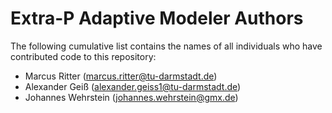 # Extra-P Adaptive Modeler Authors

The following cumulative list contains the names of all
individuals who have contributed code to this repository:

* Marcus Ritter (marcus.ritter@tu-darmstadt.de)
* Alexander Geiß (alexander.geiss1@tu-darmstadt.de)
* Johannes Wehrstein (johannes.wehrstein@gmx.de)
